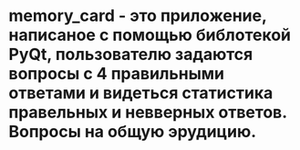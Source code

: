 # memory_card - это приложение, написаное с помощью библотекой PyQt, пользователю задаются вопросы с 4 правильными ответами и видеться статистика правельных и невверных ответов. Вопросы на общую эрудицию. 
